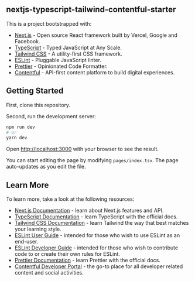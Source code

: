 ## nextjs-typescript-tailwind-contentful-starter

This is a project bootstrapped with:

- [Next.js](https://nextjs.org/) - Open source React framework built by Vercel, Google and Facebook.
- [TypeScript](https://www.typescriptlang.org/) - Typed JavaScript at Any Scale.
- [Tailwind CSS](https://tailwindcss.com/) - A utility-first CSS framework.
- [ESLint](https://eslint.org/) - Pluggable JavaScript linter.
- [Prettier](https://prettier.io/) - Opinionated Code Formatter.
- [Contentful](https://www.contentful.com/) - API-first content platform to build digital experiences.

## Getting Started

First, clone this repository.

Second, run the development server:

```bash
npm run dev
# or
yarn dev
```

Open [http://localhost:3000](http://localhost:3000) with your browser to see the result.

You can start editing the page by modifying `pages/index.tsx`. The page auto-updates as you edit the file.

## Learn More

To learn more, take a look at the following resources:

- [Next.js Documentation](https://nextjs.org/docs) - learn about Next.js features and API.
- [TypeScript Documentation](https://www.typescriptlang.org/docs/) - learn TypeScript with the official docs.
- [Tailwind CSS Documentation](https://tailwindcss.com/docs) - learn Tailwind the way that best matches your learning style.
- [ESLint User Guide](https://eslint.org/docs/user-guide/) - intended for those who wish to use ESLint as an end-user.
- [ESLint Developer Guide](https://eslint.org/docs/developer-guide/) - intended for those who wish to contribute code to or create their own rules for ESLint.
- [Prettier Documentation](https://prettier.io/docs/en/) - learn Prettier with the official docs.
- [Contentful Developer Portal](https://www.contentful.com/developers/) - the go-to place for all developer related content and social activities.
